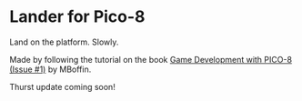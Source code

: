 # Lander for Pico-8
Land on the platform. Slowly.

Made by following the tutorial on the book [Game Development with PICO-8 (Issue #1)](https://mboffin.itch.io/gamedev-with-pico-8-issue1) by MBoffin.

Thurst update coming soon!
